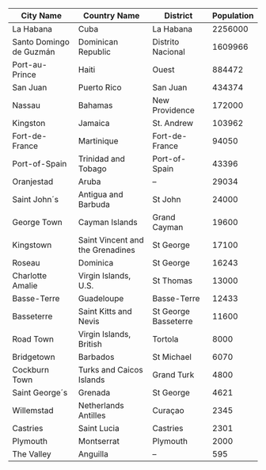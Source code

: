 | City Name | Country Name | District | Population |
| --- | --- | --- | --- |
| La Habana | Cuba | La Habana | 2256000 |
| Santo Domingo de Guzmán | Dominican Republic | Distrito Nacional | 1609966 |
| Port-au-Prince | Haiti | Ouest | 884472 |
| San Juan | Puerto Rico | San Juan | 434374 |
| Nassau | Bahamas | New Providence | 172000 |
| Kingston | Jamaica | St. Andrew | 103962 |
| Fort-de-France | Martinique | Fort-de-France | 94050 |
| Port-of-Spain | Trinidad and Tobago | Port-of-Spain | 43396 |
| Oranjestad | Aruba | – | 29034 |
| Saint John´s | Antigua and Barbuda | St John | 24000 |
| George Town | Cayman Islands | Grand Cayman | 19600 |
| Kingstown | Saint Vincent and the Grenadines | St George | 17100 |
| Roseau | Dominica | St George | 16243 |
| Charlotte Amalie | Virgin Islands, U.S. | St Thomas | 13000 |
| Basse-Terre | Guadeloupe | Basse-Terre | 12433 |
| Basseterre | Saint Kitts and Nevis | St George Basseterre | 11600 |
| Road Town | Virgin Islands, British | Tortola | 8000 |
| Bridgetown | Barbados | St Michael | 6070 |
| Cockburn Town | Turks and Caicos Islands | Grand Turk | 4800 |
| Saint George´s | Grenada | St George | 4621 |
| Willemstad | Netherlands Antilles | Curaçao | 2345 |
| Castries | Saint Lucia | Castries | 2301 |
| Plymouth | Montserrat | Plymouth | 2000 |
| The Valley | Anguilla | – | 595 |
